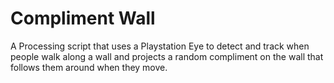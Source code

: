 Compliment Wall
==============

A Processing script that uses a Playstation Eye to detect and track when people walk along a wall and projects a random compliment on the wall that follows them around when they move. 
